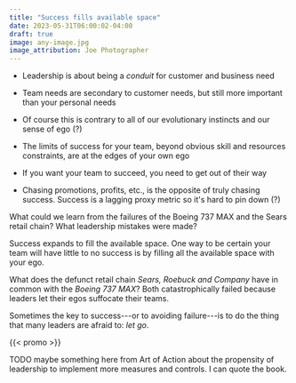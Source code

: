 ```yaml
---
title: "Success fills available space"
date: 2023-05-31T06:00:02-04:00
draft: true
image: any-image.jpg
image_attribution: Joe Photographer
---
```


 * Leadership is about being a *conduit* for customer and business need

 * Team needs are secondary to customer needs, but still more important than
   your personal needs

 * Of course this is contrary to all of our evolutionary instincts and our sense
   of ego (?)

 * The limits of success for your team, beyond obvious skill and resources
   constraints, are at the edges of your own ego

 * If you want your team to succeed, you need to get out of their way

 * Chasing promotions, profits, etc., is the opposite of truly chasing success.
   Success is a lagging proxy metric so it's hard to pin down (?)


What could we learn from the failures of the Boeing 737 MAX and the Sears retail
chain? What leadership mistakes were made?

Success expands to fill the available space. One way to be certain your team
will have little to no success is by filling all the available space with your
ego.

What does the defunct retail chain *Sears, Roebuck and Company* have in common
with the *Boeing 737 MAX*? Both catastrophically failed because leaders let
their egos suffocate their teams.

Sometimes the key to success---or to avoiding failure---is to do the thing that
many leaders are afraid to: *let go*.



<!--more-->
{{< promo >}}

TODO maybe something here from Art of Action about the propensity of leadership
to implement more measures and controls. I can quote the book.

